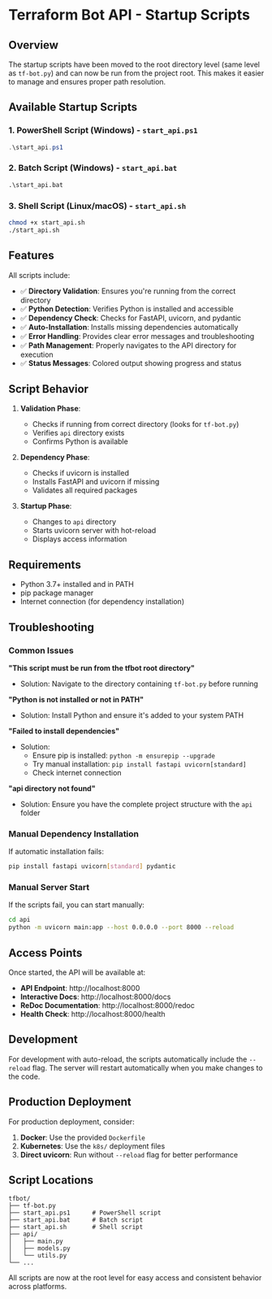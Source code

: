 # Terraform Bot API - Startup Scripts

## Overview

The startup scripts have been moved to the root directory level (same level as `tf-bot.py`) and can now be run from the project root. This makes it easier to manage and ensures proper path resolution.

## Available Startup Scripts

### 1. PowerShell Script (Windows) - `start_api.ps1`
```powershell
.\start_api.ps1
```

### 2. Batch Script (Windows) - `start_api.bat`
```cmd
.\start_api.bat
```

### 3. Shell Script (Linux/macOS) - `start_api.sh`
```bash
chmod +x start_api.sh
./start_api.sh
```

## Features

All scripts include:

- ✅ **Directory Validation**: Ensures you're running from the correct directory
- ✅ **Python Detection**: Verifies Python is installed and accessible
- ✅ **Dependency Check**: Checks for FastAPI, uvicorn, and pydantic
- ✅ **Auto-Installation**: Installs missing dependencies automatically
- ✅ **Error Handling**: Provides clear error messages and troubleshooting
- ✅ **Path Management**: Properly navigates to the API directory for execution
- ✅ **Status Messages**: Colored output showing progress and status

## Script Behavior

1. **Validation Phase**:
   - Checks if running from correct directory (looks for `tf-bot.py`)
   - Verifies `api` directory exists
   - Confirms Python is available

2. **Dependency Phase**:
   - Checks if uvicorn is installed
   - Installs FastAPI and uvicorn if missing
   - Validates all required packages

3. **Startup Phase**:
   - Changes to `api` directory
   - Starts uvicorn server with hot-reload
   - Displays access information

## Requirements

- Python 3.7+ installed and in PATH
- pip package manager
- Internet connection (for dependency installation)

## Troubleshooting

### Common Issues

**"This script must be run from the tfbot root directory"**
- Solution: Navigate to the directory containing `tf-bot.py` before running

**"Python is not installed or not in PATH"**
- Solution: Install Python and ensure it's added to your system PATH

**"Failed to install dependencies"**
- Solution: 
  - Ensure pip is installed: `python -m ensurepip --upgrade`
  - Try manual installation: `pip install fastapi uvicorn[standard]`
  - Check internet connection

**"api directory not found"**
- Solution: Ensure you have the complete project structure with the `api` folder

### Manual Dependency Installation

If automatic installation fails:

```bash
pip install fastapi uvicorn[standard] pydantic
```

### Manual Server Start

If the scripts fail, you can start manually:

```bash
cd api
python -m uvicorn main:app --host 0.0.0.0 --port 8000 --reload
```

## Access Points

Once started, the API will be available at:

- **API Endpoint**: http://localhost:8000
- **Interactive Docs**: http://localhost:8000/docs
- **ReDoc Documentation**: http://localhost:8000/redoc
- **Health Check**: http://localhost:8000/health

## Development

For development with auto-reload, the scripts automatically include the `--reload` flag. The server will restart automatically when you make changes to the code.

## Production Deployment

For production deployment, consider:

1. **Docker**: Use the provided `Dockerfile`
2. **Kubernetes**: Use the `k8s/` deployment files
3. **Direct uvicorn**: Run without `--reload` flag for better performance

## Script Locations

```
tfbot/
├── tf-bot.py
├── start_api.ps1      # PowerShell script
├── start_api.bat      # Batch script  
├── start_api.sh       # Shell script
├── api/
│   ├── main.py
│   ├── models.py
│   └── utils.py
└── ...
```

All scripts are now at the root level for easy access and consistent behavior across platforms.

